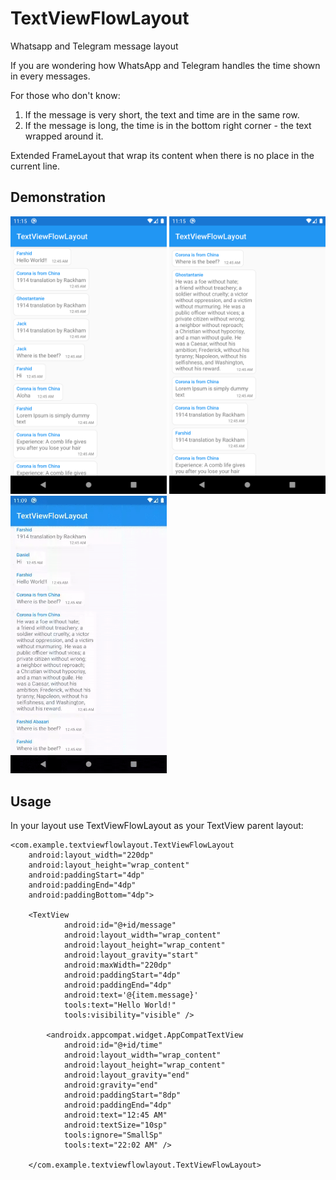 
# TextViewFlowLayout
Whatsapp and Telegram message layout

If you are wondering how WhatsApp and Telegram handles the time shown in every messages.

For those who don't know:

1. If the message is very short, the text and time are in the same row.
2. If the message is long, the time is in the bottom right corner - the text wrapped around it.


Extended FrameLayout that wrap its content when there is no place in the current line.

## Demonstration

<img src="https://github.com/FarshidABZ/TextViewFlowLayout/blob/master/media/screenshot_1.png" width="250" /> <img src="https://github.com/FarshidABZ/TextViewFlowLayout/blob/master/media/screenshot_2.png" width="250" /> <img src="https://github.com/FarshidABZ/TextViewFlowLayout/blob/master/media/video.gif" width="250"/>


## Usage

In your layout use TextViewFlowLayout as your TextView parent layout:
   
    <com.example.textviewflowlayout.TextViewFlowLayout
        android:layout_width="220dp"
        android:layout_height="wrap_content"
        android:paddingStart="4dp"
        android:paddingEnd="4dp"
        android:paddingBottom="4dp">
        
        <TextView
                android:id="@+id/message"
                android:layout_width="wrap_content"
                android:layout_height="wrap_content"
                android:layout_gravity="start"
                android:maxWidth="220dp"
                android:paddingStart="4dp"
                android:paddingEnd="4dp"
                android:text='@{item.message}'
                tools:text="Hello World!"
                tools:visibility="visible" />

            <androidx.appcompat.widget.AppCompatTextView
                android:id="@+id/time"
                android:layout_width="wrap_content"
                android:layout_height="wrap_content"
                android:layout_gravity="end"
                android:gravity="end"
                android:paddingStart="8dp"
                android:paddingEnd="4dp"
                android:text="12:45 AM"
                android:textSize="10sp"
                tools:ignore="SmallSp"
                tools:text="22:02 AM" />

        </com.example.textviewflowlayout.TextViewFlowLayout>
            

